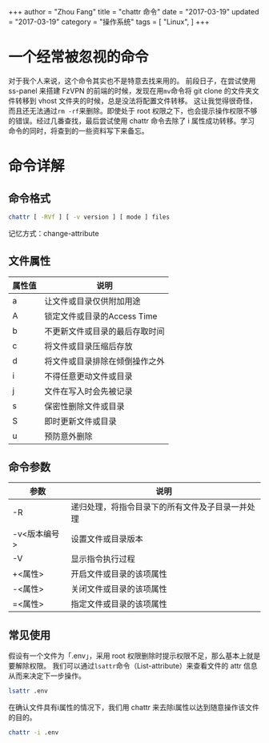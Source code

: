 +++
author = "Zhou Fang"
title = "chattr 命令"
date = "2017-03-19"
updated = "2017-03-19"
category = "操作系统"
tags = [
    "Linux",
]
+++

# 一个经常被忽视的命令
对于我个人来说，这个命令其实也不是特意去找来用的。
前段日子，在尝试使用 ss-panel 来搭建 FzVPN 的前端的时候，发现在用`mv`命令将 git clone 的文件夹文件转移到 vhost 文件夹的时候，总是没法将配置文件转移。
这让我觉得很奇怪，而且还无法通过`rm -rf`来删除。即使处于 root 权限之下，也会提示操作权限不够的错误。经过几番查找，最后尝试使用 chattr 命令去除了 i 属性成功转移。学习命令的同时，将查到的一些资料写下来备忘。
  
<!--more-->

# 命令详解
## 命令格式

```bash
chattr [ -RVf ] [ -v version ] [ mode ] files
```

记忆方式：change-attribute

## 文件属性
| 属性值 | 说明 |
|--------|--------------------------------|
| a | 让文件或目录仅供附加用途 |
| A | 锁定文件或目录的Access Time |
| b | 不更新文件或目录的最后存取时间 |
| c | 将文件或目录压缩后存放 |
| d | 将文件或目录排除在倾倒操作之外 |
| i | 不得任意更动文件或目录 |
| j | 文件在写入时会先被记录 |
| s | 保密性删除文件或目录 |
| S | 即时更新文件或目录 |
| u | 预防意外删除 |

## 命令参数
| 参数 | 说明 |
|--------|--------|
| -R | 递归处理，将指令目录下的所有文件及子目录一并处理 |
| -v<版本编号> | 设置文件或目录版本 |
| -V | 显示指令执行过程 |
| +<属性> | 开启文件或目录的该项属性 |
| -<属性> | 关闭文件或目录的该项属性 |
| =<属性> | 指定文件或目录的该项属性 |

## 常见使用
假设有一个文件为「.env」，采用 root 权限删除时提示权限不足，那么基本上就是要解除权限。
我们可以通过`lsattr`命令（List-attribute）来查看文件的 attr 信息从而来决定下一步操作。

```bash
lsattr .env
```

在确认文件具有i属性的情况下，我们用 chattr 来去除i属性以达到随意操作该文件的目的。

```bash
chattr -i .env
```